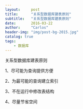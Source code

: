 ```yaml
---
layout:     post
title:      "关系型数据库建表原则"
subtitle:   "关系型数据库建表原则"
date:       2016-03-22 
author:     "Carlos"
header-img: "img/post-bg-2015.jpg"
catalog: true
tags:
    - 数据库
---
```



关系型数据库建表原则

1、尽可能为查询提供方便

2、为最可能的查询建立索引

3、不在运行中修改表结构

4、尽量节省空间